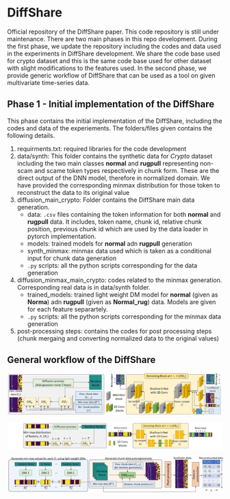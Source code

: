 # DiffShare
Official repository of the DiffShare paper. This code repository is still under maintenance. There are two main phases in this repo development. During the first phase, we update the repository including the codes and data used in the experiments in DiffShare development. We share the code base used for crypto dataset and this is the same code base used for other dataset with slight modifications to the features used. In the second phase, we provide generic workflow of DiffShare that can be used as a tool on given multivariate time-series data. 

## Phase 1 - Initial implementation of the DiffShare
This phase contains the initial implementation of the DiffShare, including the codes and data of the experiements. The folders/files given contains the following details.

1. requirments.txt: required libraries for the code development
2. data/synth: This folder contains the synthetic data for *Crypto* dataset including the two main classes **normal** and **rugpull** representing non-scam and scame token types respectively in chunk form. These are the direct output of the DNN model, therefore in normalized domain. We have provided the corresponding minmax distribution for those token to reconstruct the data to its original value
3. diffusion\_main\_crypto: Folder contains the DiffShare main data generation.
   - data: `.csv` files containing the token information for both **normal** and **rugpull** data. It includes, token name, chunk id, relative chunk position, previous chunk id which are used by the data loader in pytorch implementation.
   - models: trained models for **normal** adn **rugpull** generation
   - synth\_minmax: minmax data used which is taken as a conditional input for chunk data generation
   - `.py` scripts: all the python scripts corresponding for the data generation
4. diffusion\_minmax\_main\_crypto: codes related to the minmax generation. Corresponding real data is in data/synth folder.
   - trained\_models: trained light weight DM model for **normal** (given as **Norma**) adn **rugpull** (given as **Normal\_rug**) data. Models are given for each feature separartely.
   - `.py` scripts: all the python scripts corresponding for the minmax data generation
5. post-processing steps: contains the codes for post processing steps (chunk mergaing and converting normalized data to the original values)

## General workflow of the DiffShare

![Training process of main diffusion model](images/train-main-dm.jpg)

![Training process of minmax diffusion model](images/train-minmax-dm.jpg)

![Generation of data](images/generation.jpg)
    
